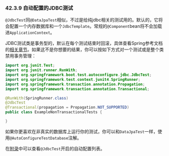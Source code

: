 ### 42.3.9 自动配置的JDBC测试

`@JdbcTest`同`@DataJpaTest`相似，不过是给纯jdbc相关的测试用的。默认的，它将会配置一个内存数据库和一个`JdbcTemplate`。常规的`@Component`bean将不会加载进`ApplicationContext`。

JDBC测试类是事务型的，默认在每个测试结束时回滚，具体查看Spring参考文档的[相关章节](https://docs.spring.io/spring/docs/5.0.2.RELEASE/spring-framework-reference/htmlsingle#testcontext-tx-enabling-transactions)。如果这不是你想要的结果，你可以按如下方式对一个测试或是整个类禁用事务管理：
```java
import org.junit.Test;
import org.junit.runner.RunWith;
import org.springframework.boot.test.autoconfigure.jdbc.JdbcTest;
import org.springframework.test.context.junit4.SpringRunner;
import org.springframework.transaction.annotation.Propagation;
import org.springframework.transaction.annotation.Transactional;

@RunWith(SpringRunner.class)
@JdbcTest
@Transactional(propagation = Propagation.NOT_SUPPORTED)
public class ExampleNonTransactionalTests {

}
```
如果你更喜欢在非真实的数据库上运行你的测试，你可以和`DataJpaTest`一样，使用`@AutoConfigureTestDatabase`注解。

在[附录](https://docs.spring.io/spring-boot/docs/2.0.0.RELEASE/reference/htmlsingle/#test-auto-configuration)中可以查看`@JdbcTest`开启的自动配置列表。